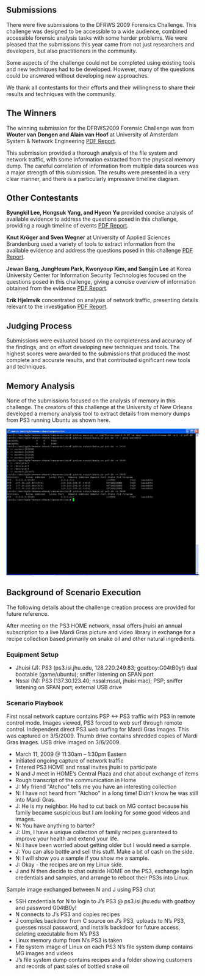 ## Submissions

There were five submissions to the DFRWS 2009 Forensics Challenge. This challenge was designed to be accessible to a wide audience, combined accessible forensic analysis tasks with some harder problems. We were pleased that the submissions this year came from not just researchers and developers, but also practitioners in the community.

Some aspects of the challenge could not be completed using existing tools and new techniques had to be developed. However, many of the questions could be answered without developing new approaches.

We thank all contestants for their efforts and their willingness to share their results and techniques with the community.

## The Winners

The winning submission for the DFRWS2009 Forensic Challenge was from **Wouter van Dongen and Alain van Hoof** at University of Amsterdam System & Network Engineering [PDF Report](vandongen_vanhoof.pdf).

This submission provided a thorough analysis of the file system and network traffic, with some information extracted from the physical memory dump. The careful correlation of information from multiple data sources was a major strength of this submission. The results were presented in a very clear manner, and there is a particularly impressive timeline diagram.

## Other Contestants
**Byungkil Lee, Hongsuk Yang, and Hyeon Yu** provided concise analysis of available evidence to address the questions posed in this challenge, providing a rough timeline of events [PDF Report](lee_yang_yu.pdf).

**Knut Kröger and Sven Wegner** at University of Applied Sciences Brandenburg used a variety of tools to extract information from the available evidence and address the questions posed in this challenge [PDF Report](kroger_wegner.pdf).

**Jewan Bang, JungHeum Park, Kwonyoup Kim, and Sangjin Lee** at Korea University Center for Information Security Technologies focused on the questions posed in this challenge, giving a concise overview of information obtained from the evidence [PDF Report](bang_park_kim_lee.pdf).

**Erik Hjelmvik** concentrated on analysis of network traffic, presenting details relevant to the investigation [PDF Report](hjelmvik.pdf).

## Judging Process
Submissions were evaluated based on the completeness and accuracy of the findings, and on effort developing new techniques and tools. The highest scores were awarded to the submissions that produced the most complete and accurate results, and that contributed significant new tools and techniques.

## Memory Analysis
None of the submissions focused on the analysis of memory in this challenge. The creators of this challenge at the University of New Orleans developed a memory analysis tool to extract details from memory dumps from PS3 running Ubuntu as shown here.

![Memory Analysis Tool](mem.png)

## Background of Scenario Execution
The following details about the challenge creation process are provided for future reference.

After meeting on the PS3 HOME network, nssal offers jhuisi an annual subscription to a live Mardi Gras picture and video library in exchange for a recipe collection based primarily on snake oil and other natural ingredients.

### Equipment Setup
- Jhuisi (J): PS3 (ps3.isi.jhu.edu, 128.220.249.83; goatboy:G04tB0y!) dual bootable (game/ubuntu); sniffer listening on SPAN port
- Nssal (N): PS3 (137.30.123.40; nssal:nssal, jhuisi:mac); PSP; sniffer listening on SPAN port; external USB drive

### Scenario Playbook

First nssal network capture contains PSP <-> PS3 traffic with PS3 in remote control mode. Images viewed, PS3 forced to web surf through remote control. Independent direct PS3 web surfing for Mardi Gras images. This was captured on 3/5/2009. Thumb drive contains shredded copies of Mardi Gras images. USB drive imaged on 3/6/2009.
- March 11, 2009 @ 11:30am – 1:30pm Eastern
- Initiated ongoing capture of network traffic
- Entered PS3 HOME and nssal invites jhuisi to participate
- N and J meet in HOME’s Central Plaza and chat about exchange of items
- Rough transcript of the communication in Home
- J: My friend "Atchoo" tells me you have an interesting collection
- N: I have not heard from "Atchoo" in a long time! Didn't know he was still into Mardi Gras.
- J: He is my neighbor. He had to cut back on MG contact because his family became suspicious but I am looking for some good videos and images.
- N: You have anything to barter?
- J: Um, I have a unique collection of family recipes guaranteed to improve your health and extend your life.
- N: I have been worried about getting older but I would need a sample.
- J: You can also bottle and sell this stuff. Make a bit of cash on the side.
- N: I will show you a sample if you show me a sample.
- J: Okay - the recipes are on my Linux side.
- J and N then decide to chat outside HOME on the PS3, exchange login credentials and samples, and arrange to reboot their PS3s into Linux.

Sample image exchanged between N and J using PS3 chat
- SSH credentials for N to login to J’s PS3 @ ps3.isi.jhu.edu with goatboy and password G04tB0y!
- N connects to J’s PS3 and copies recipes
- J compiles backdoor from C source on J’s PS3, uploads to N’s PS3, guesses nssal password, and installs backdoor for future access, deleting executable from N’s PS3
- Linux memory dump from N’s PS3 is taken
- File system image of Linux on each PS3 N’s file system dump contains MG images and videos
- J’s file system dump contains recipes and a folder showing customers and records of past sales of bottled snake oil

